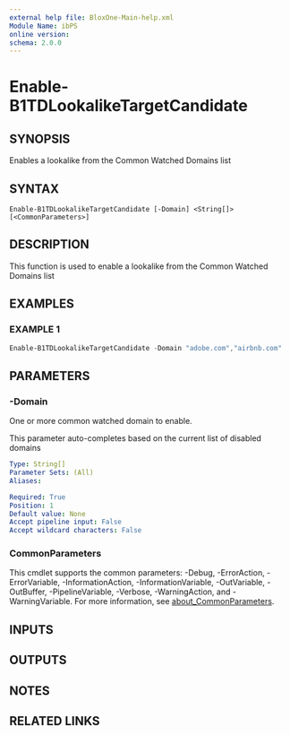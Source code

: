 ```yaml
---
external help file: BloxOne-Main-help.xml
Module Name: ibPS
online version:
schema: 2.0.0
---
```


# Enable-B1TDLookalikeTargetCandidate

## SYNOPSIS
Enables a lookalike from the Common Watched Domains list

## SYNTAX

```
Enable-B1TDLookalikeTargetCandidate [-Domain] <String[]> [<CommonParameters>]
```

## DESCRIPTION
This function is used to enable a lookalike from the Common Watched Domains list

## EXAMPLES

### EXAMPLE 1
```powershell
Enable-B1TDLookalikeTargetCandidate -Domain "adobe.com","airbnb.com"
```

## PARAMETERS

### -Domain
One or more common watched domain to enable.

This parameter auto-completes based on the current list of disabled domains

```yaml
Type: String[]
Parameter Sets: (All)
Aliases:

Required: True
Position: 1
Default value: None
Accept pipeline input: False
Accept wildcard characters: False
```

### CommonParameters
This cmdlet supports the common parameters: -Debug, -ErrorAction, -ErrorVariable, -InformationAction, -InformationVariable, -OutVariable, -OutBuffer, -PipelineVariable, -Verbose, -WarningAction, and -WarningVariable. For more information, see [about_CommonParameters](http://go.microsoft.com/fwlink/?LinkID=113216).

## INPUTS

## OUTPUTS

## NOTES

## RELATED LINKS
